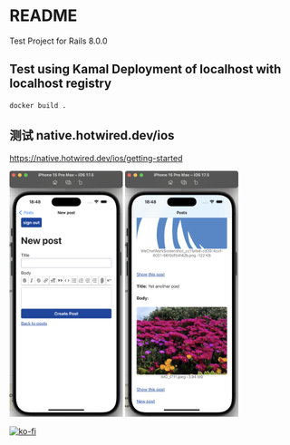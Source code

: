 # README

Test Project for Rails 8.0.0

## Test using Kamal Deployment of localhost with localhost registry

```
docker build .
```

## 测试 native.hotwired.dev/ios

https://native.hotwired.dev/ios/getting-started

<img src="1.png" alt="drawing" width="200"/>
<img src="2.png" alt="drawing" width="200"/>

[![ko-fi](https://ko-fi.com/img/githubbutton_sm.svg)](https://ko-fi.com/E1E612C7I5)
